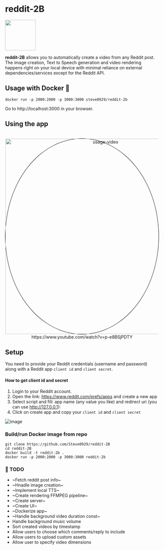 # reddit-2B

<div align="center" style="display:flex">
  <img src="https://github.com/Steve0929/reddit-2B/assets/26073885/d74da10a-3ea1-4655-9f62-75474065eb8e" width="100px" height="100px" >
</div>

 <strong>reddit-2B</strong> allows you to automatically create a video from any Reddit post. The image creation, Text to Speech generation and video rendering happens right on your local device with minimal reliance on external dependencies/services except for the Reddit API.

## Usage with Docker 🐋
```
docker run -p 2000:2000 -p 3000:3000 steve0929/reddit-2b
```
Go to http://localhost:3000 in your browser.

## Using the app

<div align="center">
  </br>
  <a href="https://www.youtube.com/watch?v=p-e8BSjPDTY">
    <div style="border-radius:50%; border: 1px solid black;" >
      <img src=https://github.com/Steve0929/reddit-2B/assets/26073885/969ddb0e-2fbe-4dcd-86bd-dca8a29920e1" width="640px" alt="usage-video" >
    </div>
  </a>
  https://www.youtube.com/watch?v=p-e8BSjPDTY
</div>


## Setup
You need to provide your Reddit credentials (username and password) along with a Reddit app ```client id``` and ```client secret```.

#### How to get client id and secret

1. Login to your Reddit account.
2. Open the link: https://www.reddit.com/prefs/apps and create a new app
3. Select script and fill: app name (any value you like) and redirect uri (you can use http://127.0.0.1):
4. Click on create app and copy your ```client id``` and ```client secret```

![image](https://github.com/Steve0929/reddit-2B/assets/26073885/9b1c90a2-4445-4154-9e6a-4384de87df9f)
<!--- ![image](https://github.com/Steve0929/reddit-2B/assets/26073885/53c3003a-62c5-496e-9aee-1d7197028f02)  --->

### Build/run Docker image from repo
```
git clone https://github.com/Steve0929/reddit-2B
cd reddit-2B
docker build -t reddit-2b .
docker run -p 2000:2000 -p 3000:3000 reddit-2b
```

### 🚧 TODO 
* ~Fetch reddit post info~
* ~Hnadle image creation~
* ~Implement local TTS~
* ~Create rendering FFMPEG pipeline~
* ~Create server~
* ~Create UI~
* ~Dockerize app~ 
* ~Handle background video duration const~
* Handle background music volume
* Sort created videos by timestamp
* Allow users to choose which comments/reply to include
* Allow users to upload custom assets
* Allow user to specify video dimensions

